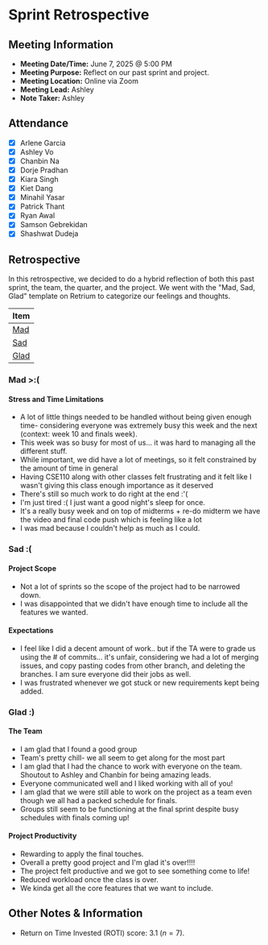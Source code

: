 # Sprint Retrospective
## Meeting Information
- **Meeting Date/Time:** June 7, 2025 @ 5:00 PM
- **Meeting Purpose:** Reflect on our past sprint and project.
- **Meeting Location:** Online via Zoom
- **Meeting Lead:** Ashley
- **Note Taker:** Ashley

## Attendance
- [X] Arlene Garcia
- [X] Ashley Vo
- [X] Chanbin Na
- [X] Dorje Pradhan
- [X] Kiara Singh
- [X] Kiet Dang
- [X] Minahil Yasar
- [X] Patrick Thant
- [X] Ryan Awal
- [X] Samson Gebrekidan
- [X] Shashwat Dudeja

## Retrospective
In this retrospective, we decided to do a hybrid reflection of both this past sprint, the team, the quarter, and the project. We went with the "Mad, Sad, Glad" template on Retrium to categorize our feelings and thoughts.

| Item |
| ---- |
| [Mad](#mad) |
| [Sad](#sad) |
| [Glad](#glad) |

### Mad >:(
#### Stress and Time Limitations
- A lot of little things needed to be handled without being given enough time- considering everyone was extremely busy this week and the next (context: week 10 and finals week).
- This week was so busy for most of us... it was hard to managing all the different stuff.
- While important, we did have a lot of meetings, so it felt constrained by the amount of time in general
- Having CSE110 along with other classes felt frustrating and it felt like I wasn't giving this class enough importance as it deserved
- There's still so much work to do right at the end :'(
- I'm just tired :( I just want a good night's sleep for once.
- It's a really busy week and on top of midterms + re-do midterm we have the video and final code push which is feeling like a lot
- I was mad because I couldn't help as much as I could.

### Sad :(
#### Project Scope
- Not a lot of sprints so the scope of the project had to be narrowed down.
- I was disappointed that we didn't have enough time to include all the features we wanted.

#### Expectations
- I feel like I did a decent amount of work.. but if the TA were to grade us using the # of commits... it's unfair, considering we had a lot of merging issues, and copy pasting codes from other branch, and deleting the branches. I am sure everyone did their jobs as well.
- I was frustrated whenever we got stuck or new requirements kept being added.

### Glad :)
#### The Team
- I am glad that I found a good group
- Team's pretty chill- we all seem to get along for the most part
- I am glad that I had the chance to work with everyone on the team. Shoutout to Ashley and Chanbin for being amazing leads.
- Everyone communicated well and I liked working with all of you!
- I am glad that we were still able to work on the project as a team even though we all had a packed schedule for finals.
- Groups still seem to be functioning at the final sprint despite busy schedules with finals coming up!

#### Project Productivity
- Rewarding to apply the final touches.
- Overall a pretty good project and I'm glad it's over!!!!
- The project felt productive and we got to see something come to life!
- Reduced workload once the class is over.
- We kinda get all the core features that we want to include.

## Other Notes & Information
- Return on Time Invested (ROTI) score: 3.1 ($n = 7$).
